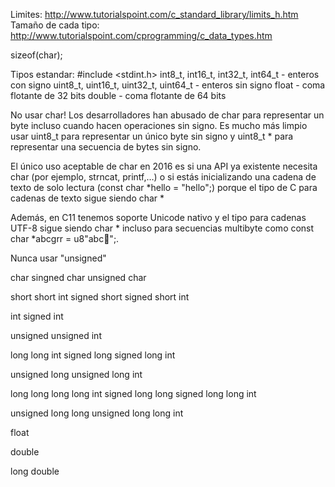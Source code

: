 Limites:  http://www.tutorialspoint.com/c_standard_library/limits_h.htm
Tamaño de cada tipo: http://www.tutorialspoint.com/cprogramming/c_data_types.htm

sizeof(char);

Tipos estandar:
#include <stdint.h>
int8_t, int16_t, int32_t, int64_t - enteros con signo
uint8_t, uint16_t, uint32_t, uint64_t - enteros sin signo
float - coma flotante de 32 bits
double - coma flotante de 64 bits

No usar char!
Los desarrolladores han abusado de char para representar un byte incluso cuando hacen operaciones sin signo. Es mucho más limpio usar uint8_t para representar un único byte sin signo y uint8_t * para representar una secuencia de bytes sin signo.

El único uso aceptable de char en 2016 es si una API ya existente necesita char (por ejemplo, strncat, printf,…) o si estás inicializando una cadena de texto de solo lectura (const char *hello = "hello";) porque el tipo de C para cadenas de texto sigue siendo char *

Además, en C11 tenemos soporte Unicode nativo y el tipo para cadenas UTF-8 sigue siendo char * incluso para secuencias multibyte como const char *abcgrr = u8"abc😬";.


Nunca usar "unsigned"

char
singned char
unsigned char

short
short int
signed short
signed short int

int
signed int

unsigned
unsigned int

long
long int
signed long
signed long int

unsigned long
unsigned long int

long long
long long int
signed long long
signed long long int

unsigned long long
unsigned long long int

float

double

long double
